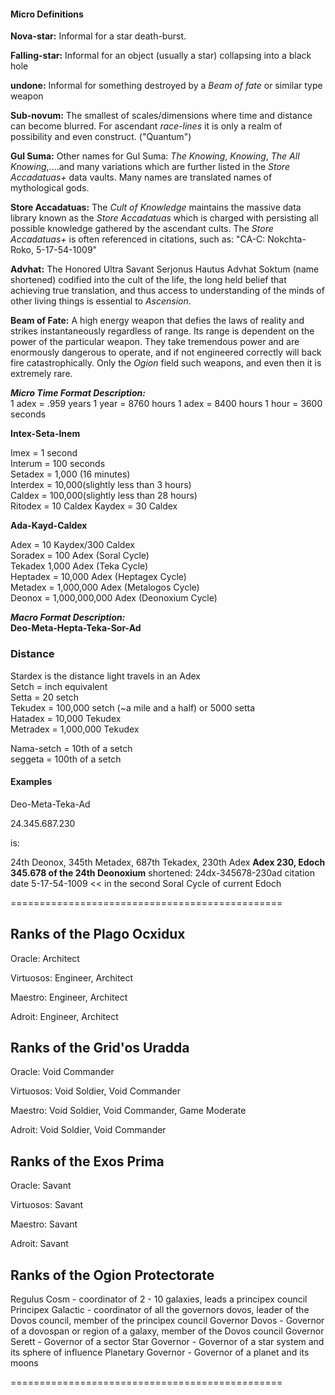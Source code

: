 #### Micro Definitions

**Nova-star:** Informal for a star death-burst.

**Falling-star:** Informal for an object (usually a star) collapsing into a black hole

**undone:** Informal for something destroyed by a _Beam of fate_ or similar type weapon

**Sub-novum:** The smallest of scales/dimensions where time and distance can become blurred. For ascendant _race-lines_ it is only a realm of possibility and even construct. ("Quantum")

**Gul Suma:** Other names for Gul Suma: _The Knowing_, _Knowing_, _The All Knowing_,....and many variations which are further listed in the _Store Accadatuas+_ data vaults. Many names are translated names of mythological gods.

**Store Accadatuas:** The _Cult of Knowledge_ maintains the massive data library known as the _Store Accadatuas_ which is charged with persisting all possible knowledge gathered by the ascendant cults. The _Store Accadatuas+_ is often referenced in citations, such as: "CA-C: Nokchta-Roko, 5-17-54-1009"

**Advhat:** The Honored Ultra Savant Serjonus Hautus Advhat Soktum (name shortened) codified into the cult of the life, the long held belief that achieving true translation, and thus access to understanding of the minds of other living things is essential to _Ascension_.

**Beam of Fate:** A high energy weapon that defies the laws of reality and strikes instantaneously regardless of range. Its range is dependent on the power of the particular weapon. They take tremendous power and are enormously dangerous to operate, and if not engineered correctly will back fire catastrophically. Only the _Ogion_ field such weapons, and even then it is extremely rare.

_**Micro Time Format Description:**_ <br>
1 adex = .959 years
1 year = 8760 hours
1 adex = 8400 hours
1 hour = 3600 seconds

**Intex-Seta-Inem**

Imex = 1 second<br>
Interum = 100 seconds<br>
Setadex = 1,000 (16 minutes)<br>
Interdex = 10,000(slightly less than 3 hours)<br>
Caldex = 100,000(slightly less than 28 hours)<br>
Ritodex = 10 Caldex
Kaydex = 30 Caldex

**Ada-Kayd-Caldex**

Adex = 10 Kaydex/300 Caldex<br>
Soradex = 100 Adex (Soral Cycle)<br>
Tekadex 1,000 Adex (Teka Cycle)<br>
Heptadex = 10,000 Adex (Heptagex Cycle)<br>
Metadex = 1,000,000 Adex (Metalogos Cycle)<br>
Deonox = 1,000,000,000 Adex (Deonoxium Cycle)<br>

_**Macro Format Description:**_ <br>
**Deo-Meta-Hepta-Teka-Sor-Ad**

### Distance

Stardex is the distance light travels in an Adex<br>
Setch = inch equivalent<br>
Setta = 20 setch<br>
Tekudex = 100,000 setch (~a mile and a half) or 5000 setta<br>
Hatadex = 10,000 Tekudex<br>
Metradex = 1,000,000 Tekudex

Nama-setch = 10th of a setch<br>
seggeta = 100th of a setch<br>

#### Examples
Deo-Meta-Teka-Ad

24.345.687.230

is:

24th Deonox, 345th Metadex, 687th Tekadex, 230th Adex **Adex 230, Edoch 345.678 of the 24th Deonoxium**
shortened:
24dx-345678-230ad
citation date
5-17-54-1009 << in the second Soral Cycle of current Edoch

===============================================

## Ranks of the Plago Ocxidux

Oracle: Architect

Virtuosos: Engineer, Architect

Maestro: Engineer, Architect

Adroit: Engineer, Architect

## Ranks of the Grid'os Uradda

Oracle: Void Commander

Virtuosos: Void Soldier, Void Commander

Maestro: Void Soldier, Void Commander, Game Moderate

Adroit: Void Soldier, Void Commander

## Ranks of the Exos Prima

Oracle: Savant

Virtuosos: Savant

Maestro: Savant

Adroit: Savant

## Ranks of the Ogion Protectorate

Regulus Cosm - coordinator of 2 - 10 galaxies, leads a principex council
Principex Galactic - coordinator of all the governors dovos, leader of the Dovos council, member of the principex council
Governor Dovos - Governor of a dovospan or region of a galaxy, member of the Dovos council
Governor Serett - Governor of a sector
Star Governor - Governor of a star system and its sphere of influence
Planetary Governor - Governor of a planet and its moons

===============================================

